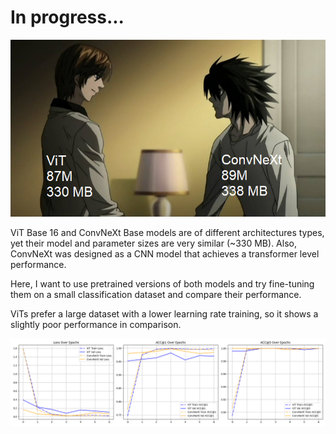 # In progress...
![](https://github.com/Memirlan/ViT-vs-ConvNeXt/blob/main/meme.png)

ViT Base 16 and ConvNeXt Base models are of different architectures types, yet their model and parameter sizes are very similar (~330 MB). Also, ConvNeXt was designed as a CNN model that achieves a transformer level performance.

Here, I want to use pretrained versions of both models and try fine-tuning them on a small classification dataset and compare their performance.

ViTs prefer a large dataset with a lower learning rate training, so it shows a slightly poor performance in comparison.

![](https://github.com/Memirlan/ViT-vs-ConvNeXt/blob/main/vit_vs_convnext_metrics.png)
